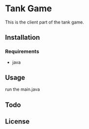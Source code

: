 # Tank Game

This is the client part of the tank game.

## Installation

### Requirements

* java

## Usage

run the main.java

## Todo

## License
